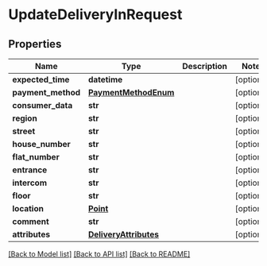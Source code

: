 # UpdateDeliveryInRequest

## Properties
Name | Type | Description | Notes
------------ | ------------- | ------------- | -------------
**expected_time** | **datetime** |  | [optional] 
**payment_method** | [**PaymentMethodEnum**](PaymentMethodEnum.md) |  | [optional] 
**consumer_data** | **str** |  | [optional] 
**region** | **str** |  | [optional] 
**street** | **str** |  | [optional] 
**house_number** | **str** |  | [optional] 
**flat_number** | **str** |  | [optional] 
**entrance** | **str** |  | [optional] 
**intercom** | **str** |  | [optional] 
**floor** | **str** |  | [optional] 
**location** | [**Point**](Point.md) |  | [optional] 
**comment** | **str** |  | [optional] 
**attributes** | [**DeliveryAttributes**](DeliveryAttributes.md) |  | [optional] 

[[Back to Model list]](../README.md#documentation-for-models) [[Back to API list]](../README.md#documentation-for-api-endpoints) [[Back to README]](../README.md)

